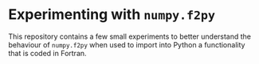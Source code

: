 # Experimenting with `numpy.f2py`

This repository contains a few small experiments to better understand 
the behaviour of `numpy.f2py` when used to import into Python a 
functionality that is coded in Fortran.
